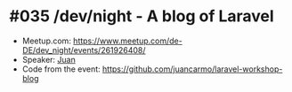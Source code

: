 # #035 /dev/night - A blog of Laravel

* Meetup.com: https://www.meetup.com/de-DE/dev_night/events/261926408/
* Speaker: [Juan](https://github.com/juancarmo)
* Code from the event: https://github.com/juancarmo/laravel-workshop-blog

